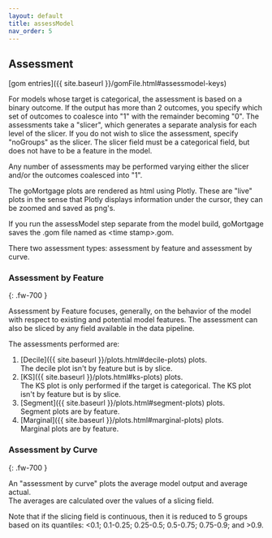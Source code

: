 ```yaml
---
layout: default
title: assessModel
nav_order: 5
---
```


## Assessment

[gom entries]({{ site.baseurl }}/gomFile.html#assessmodel-keys)

For models whose target is categorical, the assessment is based on a binary outcome.  If the
output has more than 2 outcomes, you specify which set of outcomes to coalesce into "1" with
the remainder becoming "0".  The assessments take a "slicer", which generates a
separate analysis for each level of the slicer. If you do not wish to slice the
assessment, specify "noGroups" as the slicer.  The slicer field must be a categorical field, but does not
have to be a feature in the model.

Any number of assessments may be performed varying either the slicer and/or the outcomes
coalesced into "1".

The goMortgage plots are rendered as html using Plotly. These are "live" plots in the sense that
Plotly displays information under the cursor, they can be zoomed and saved as png's.

If you run the assessModel step separate from the model build,
goMortgage saves the .gom file named as \<time stamp\>.gom.

There two assessment types: assessment by feature and assessment by curve.

### Assessment by Feature
{: .fw-700 }

Assessment by Feature focuses, generally, on the behavior of the model with respect to existing
and potential model features.  The assessment can also be sliced by any field available in the
data pipeline.


The assessments performed are:

1. [Decile]({{ site.baseurl }}/plots.html#decile-plots) plots.<br> The decile plot isn't by feature but is by slice. 
2. [KS]({{ site.baseurl }}/plots.html#ks-plots) plots.<br> The KS plot is only performed if the target is categorical. The KS plot isn't by
   feature but is by slice.
3. [Segment]({{ site.baseurl }}/plots.html#segment-plots) plots. <br> Segment plots are by feature.
4. [Marginal]({{ site.baseurl }}/plots.html#marginal-plots) plots. <br> Marginal plots are by feature.

### Assessment by Curve
{: .fw-700 }

An "assessment by curve" plots the average model output and average actual.  
The averages are calculated over the values of a slicing field.  

Note that if the slicing field is continuous, then it is reduced to 5 groups based on its quantiles:
<0.1; 0.1-0.25; 0.25-0.5; 0.5-0.75; 0.75-0.9; and >0.9.




